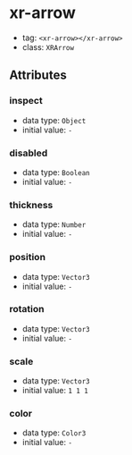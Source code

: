 
# xr-arrow

- tag: `<xr-arrow></xr-arrow>`
- class: `XRArrow`

## Attributes


### inspect

- data type: `Object`
- initial value: `-`

  

### disabled

- data type: `Boolean`
- initial value: `-`

  

### thickness

- data type: `Number`
- initial value: `-`

  

### position

- data type: `Vector3`
- initial value: `-`

  

### rotation

- data type: `Vector3`
- initial value: `-`

  

### scale

- data type: `Vector3`
- initial value: `1 1 1`

  

### color

- data type: `Color3`
- initial value: `-`

  
